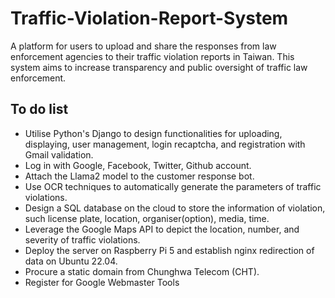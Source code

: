 # Traffic-Violation-Report-System
A platform for users to upload and share the responses from law enforcement agencies to their traffic violation reports in Taiwan. This system aims to increase transparency and public oversight of traffic law enforcement.

## To do list
- Utilise Python's Django to design functionalities for uploading, displaying, user management, login recaptcha, and registration with Gmail validation.
- Log in with Google, Facebook, Twitter, Github account.
- Attach the Llama2 model to the customer response bot.
- Use OCR techniques to automatically generate the parameters of traffic violations.
- Design a SQL database on the cloud to store the information of violation, such license plate, location, organiser(option), media, time.
- Leverage the Google Maps API to depict the location, number, and severity of traffic violations.
- Deploy the server on Raspberry Pi 5 and establish nginx redirection of data on Ubuntu 22.04.
- Procure a static domain from Chunghwa Telecom (CHT).
- Register for Google Webmaster Tools
